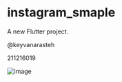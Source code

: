 # instagram_smaple

A new Flutter project.

@keyvanarasteh

211216019

![image](https://github.com/SeyitcanUcar/3-Screen-Development/assets/115784122/64ef8706-4732-4ba7-a688-f0bfc8a4014c)
